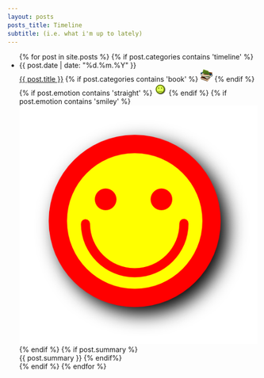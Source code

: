 ```yaml
---
layout: posts
posts_title: Timeline
subtitle: (i.e. what i'm up to lately)
---
```


<ul class="posts unstyled">
	{% for post in site.posts %}
	{% if post.categories contains 'timeline' %}
		<li>
			<div class="row">
				<div class="span1">
					<span>{{ post.date | date: "%d.%m.%Y" }}</span>
				</div>
				<div class="span6">
					<a href="{{ BASE_PATH }}{{ post.url }}">{{ post.title }}</a>
					{% if post.categories contains 'book' %}
						<img src="/assets/img/books-icon.png" alt="book" class="img-book" />
					{% endif %}	
					{% if post.emotion contains 'straight' %}
						<img src="/assets/img/emoticon_straight_face.png" alt="straight face" class="img-book" />
					{% endif %}
					{% if post.emotion contains 'smiley' %}
						<img src="/assets/img/emoticon_smiley_face.png" alt="smiley face" class="img-book" />
					{% endif %}
					{% if post.summary %}
						<br/>{{ post.summary }}
					{% endif%}
				</div>
			</div>
		</li>
	{% endif %}
{% endfor %}
</ul>		
